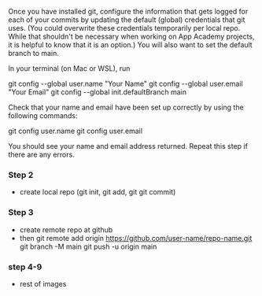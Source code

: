 Once you have installed git, configure the information that gets logged for each of your commits by updating the default (global) credentials that git uses. (You could overwrite these credentials temporarily per local repo. While that shouldn't be necessary when working on App Academy projects, it is helpful to know that it is an option.) You will also want to set the default branch to main.

In your terminal (on Mac or WSL), run

git config --global user.name "Your Name"
git config --global user.email "Your Email"
git config --global init.defaultBranch main

Check that your name and email have been set up correctly by using the following commands:

git config user.name
git config user.email

You should see your name and email address returned. Repeat this step if there are any errors.

### Step 2
- create local repo (git init, git add, git git commit)

### Step 3
- create remote repo at github
- then
git remote add origin https://github.com/user-name/repo-name.git
git branch -M main
git push -u origin main

### step 4-9
- rest of images